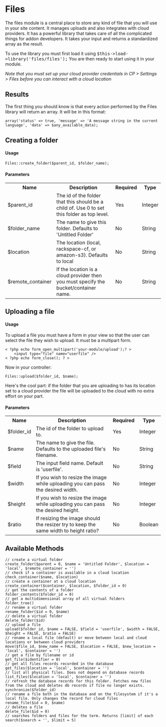 # Files

The files module is a central place to store any kind of file that you will use in your site content. It manages 
uploads and also integrates with cloud providers. It has a powerful library that takes care of all the 
complicated things for addon developers. It takes your input and returns a standardized array as the result.

To use the library you must first load it using <kbd>$this->load->library('files/files');</kbd> You are then ready to start using it in your module.

*Note that you must set up your cloud provider credentials in CP > Settings > Files before you can interact with a cloud location*

## Results

The first thing you should know is that every action performed by the Files library will return an array. It will be in this format:

	array('status' => true, 'message' => 'A message string in the current language', 'data' => $any_available_data);

## Creating a folder

#### Usage

	Files::create_folder($parent_id, $folder_name);

#### Parameters

<table cellpadding="0" cellspacing="0">
	<tbody>
		<tr>
			<th>Name</th>
			<th>Description</th>
			<th>Required</th>
			<th>Type</th>
		</tr>
		<tr>
			<td>$parent_id</td>
			<td>The id of the folder that this should be a child of. Use 0 to set this folder as top level.</td>
			<td>Yes</td>
			<td>Integer</td>
		</tr>
		<tr>
			<td>$folder_name</td>
			<td>The name to give this folder. Defaults to 'Untitled Folder'</td>
			<td>No</td>
			<td>String</td>
		</tr>
		<tr>
			<td>$location</td>
			<td>The location (local, rackspace-cf, or amazon-s3). Defaults to local</td>
			<td>No</td>
			<td>String</td>
		</tr>
		<tr>
			<td>$remote_container</td>
			<td>If the location is a cloud provider then you must specify the bucket/container name.</td>
			<td>No</td>
			<td>String</td>
		</tr>
	</tbody>
</table>

## Uploading a file

#### Usage

To upload a file you must have a form in your view so that the user can select the file they wish to upload. It must be a multipart form.

	< ?php echo form_open_multipart('your-module/upload');? >
		<input type="file" name="userfile" />
	< ?php echo form_close(); ? >

Now in your controller:

	Files::upload($folder_id, $name);

Here's the cool part: if the folder that you are uploading to has its location set to a cloud provider the 
file will be uploaded to the cloud with no extra effort on your part.

#### Parameters

<table cellpadding="0" cellspacing="0">
	<tbody>
		<tr>
			<th>Name</th>
			<th>Description</th>
			<th>Required</th>
			<th>Type</th>
		</tr>
		<tr>
			<td>$folder_id</td>
			<td>The id of the folder to upload to.</td>
			<td>Yes</td>
			<td>Integer</td>
		</tr>
		<tr>
			<td>$name</td>
			<td>The name to give the file. Defaults to the uploaded file's filename.</td>
			<td>No</td>
			<td>String</td>
		</tr>
		<tr>
			<td>$field</td>
			<td>The input field name. Default is 'userfile'.</td>
			<td>No</td>
			<td>String</td>
		</tr>
		<tr>
			<td>$width</td>
			<td>If you wish to resize the image while uploading you can pass the desired width.</td>
			<td>No</td>
			<td>Integer</td>
		</tr>
		<tr>
			<td>$height</td>
			<td>If you wish to resize the image while uploading you can pass the desired height.</td>
			<td>No</td>
			<td>Integer</td>
		</tr>
		<tr>
			<td>$ratio</td>
			<td>If resizing the image should the resizer try to keep the same width to height ratio?</td>
			<td>No</td>
			<td>Boolean</td>
		</tr>
	</tbody>
</table>

## Available Methods

    // create a virtual folder
    create_folder($parent = 0, $name = 'Untitled Folder', $location = 'local', $remote_container = '')
    // check if a container is available in a cloud location
    check_container($name, $location)
    // create a container at a cloud location
    create_container($container, $location, $folder_id = 0)
    // get the contents of a folder
    folder_contents($folder_id = 0)
    // get a multidimensional array of all virtual folders
    folder_tree()
    // rename a virtual folder
    rename_folder($id = 0, $name)
    // delete a virtual folder
    delete_folder($id)
    // upload a file
    upload($folder_id, $name = FALSE, $field = 'userfile', $width = FALSE, $height = FALSE, $ratio = FALSE)
    // rename a local file (default) or move between local and cloud locations or between cloud providers
    move($file_id, $new_name = FALSE, $location = FALSE, $new_location = 'local', $container = '')
    // get a file by filename or id
    get_file($identifier = 0)
    // get all files records recorded in the database
    get_files($location = 'local', $container = '')
    // list all physical files. Does not depend on database records
    list_files($location = 'local', $container = '')
    // refresh the database records for this folder. Fetches new files from the cloud and deletes db records if file no longer exists.
    synchronize($folder_id)
    // rename a file both in the database and on the filesystem if it's a local file. Only changes the record for cloud files
    rename_file($id = 0, $name)
    // deletes a file 
    delete_file($id = 0)
    // searches folders and files for the term. Returns [limit] of each
    search($search = '', $limit = 5)